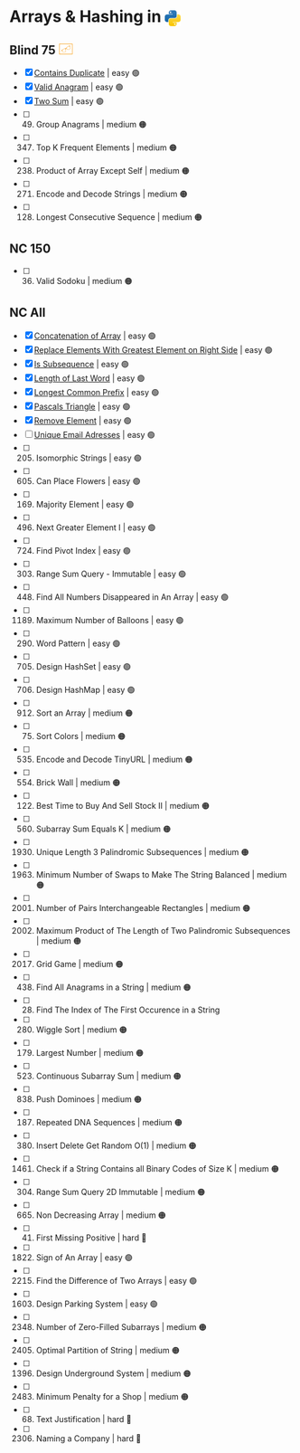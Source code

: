 # Arrays & Hashing in <img src="../../assets/pythonLogo.png" alt="Python logo" style="height: 1em; vertical-align: sub;">

## Blind 75 <img src="../../assets/blind75small.png" alt="blind logo" style="height: 1em; vertical-align: top;">

- [x] [Contains Duplicate](0217_containsDuplicate.ipynb) | easy 🟢
- [x] [Valid Anagram](0242_validAnagram.ipynb) | easy 🟢
- [x] [Two Sum](0001_twoSum.ipynb) | easy 🟢
- [ ] 49. Group Anagrams | medium 🟠
- [ ] 347. Top K Frequent Elements | medium 🟠
- [ ] 238. Product of Array Except Self | medium 🟠
- [ ] 271. Encode and Decode Strings | medium 🟠
- [ ] 128. Longest Consecutive Sequence | medium 🟠

## NC 150

- [ ] 36. Valid Sodoku | medium 🟠

## NC All

- [x] [Concatenation of Array](1929_concatenationofArray.ipynb) | easy 🟢
- [x] [Replace Elements With Greatest Element on Right Side](1299_replaceElementsWithGreatestElementOnRightSide.ipynb) | easy 🟢
- [x] [Is Subsequence](0392_isSubsequence.ipynb) | easy 🟢
- [x] [Length of Last Word](0058_lengthOfLastWord.ipynb) | easy 🟢
- [x] [Longest Common Prefix](0014_longestCommonPrefix.ipynb) | easy 🟢
- [x] [Pascals Triangle](0118_pascalsTriangle.ipynb) | easy 🟢
- [x] [Remove Element](0027_removeElement.ipynb) | easy 🟢
- [ ] [Unique Email Adresses](0929_uniqueEmailAddresses.ipynb) | easy 🟢
- [ ] 205. Isomorphic Strings | easy 🟢
- [ ] 605. Can Place Flowers | easy 🟢
- [ ] 169. Majority Element | easy 🟢
- [ ] 496. Next Greater Element I | easy 🟢
- [ ] 724. Find Pivot Index | easy 🟢
- [ ] 303. Range Sum Query - Immutable | easy 🟢
- [ ] 448. Find All Numbers Disappeared in An Array | easy 🟢
- [ ] 1189. Maximum Number of Balloons | easy 🟢
- [ ] 290. Word Pattern | easy 🟢
- [ ] 705. Design HashSet | easy 🟢
- [ ] 706. Design HashMap | easy 🟢
- [ ] 912. Sort an Array | medium 🟠
- [ ] 75. Sort Colors | medium 🟠
- [ ] 535. Encode and Decode TinyURL | medium 🟠
- [ ] 554. Brick Wall | medium 🟠
- [ ] 122. Best Time to Buy And Sell Stock II | medium 🟠
- [ ] 560. Subarray Sum Equals K | medium 🟠
- [ ] 1930. Unique Length 3 Palindromic Subsequences | medium 🟠
- [ ] 1963. Minimum Number of Swaps to Make The String Balanced | medium 🟠
- [ ] 2001. Number of Pairs Interchangeable Rectangles | medium 🟠
- [ ] 2002. Maximum Product of The Length of Two Palindromic Subsequences | medium 🟠
- [ ] 2017. Grid Game | medium 🟠
- [ ] 438. Find All Anagrams in a String | medium 🟠
- [ ] 28. Find The Index of The First Occurence in a String
- [ ] 280. Wiggle Sort | medium 🟠
- [ ] 179. Largest Number | medium 🟠
- [ ] 523. Continuous Subarray Sum | medium 🟠
- [ ] 838. Push Dominoes | medium 🟠
- [ ] 187. Repeated DNA Sequences | medium 🟠
- [ ] 380. Insert Delete Get Random O(1) | medium 🟠
- [ ] 1461. Check if a String Contains all Binary Codes of Size K | medium 🟠
- [ ] 304. Range Sum Query 2D Immutable | medium 🟠
- [ ] 665. Non Decreasing Array | medium 🟠
- [ ] 41. First Missing Positive | hard 🔴
- [ ] 1822. Sign of An Array | easy 🟢
- [ ] 2215. Find the Difference of Two Arrays | easy 🟢
- [ ] 1603. Design Parking System | easy 🟢
- [ ] 2348. Number of Zero-Filled Subarrays | medium 🟠
- [ ] 2405. Optimal Partition of String | medium 🟠
- [ ] 1396. Design Underground System | medium 🟠
- [ ] 2483. Minimum Penalty for a Shop | medium 🟠
- [ ] 68. Text Justification | hard 🔴
- [ ] 2306. Naming a Company | hard 🔴
